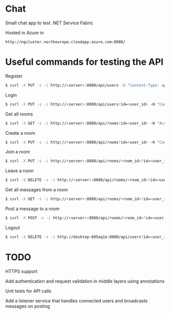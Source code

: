 # Chat
Small chat app to test .NET Service Fabric

Hosted in Azure in 
```
http://ngcluster.northeurope.cloudapp.azure.com:8080/
```

# Useful commands for testing the API

Register
```sh
$ curl -X PUT -s -i http://<server>:8080/api/users -H "Content-Type: application/json" -d "{\"name\":\"adrian\"}"
```

Login
```sh
$ curl -X PUT -s -i http://<server>:8080/api/users?id=<user_id> -H "Content-Type: application/json" -H "Content-Length: 0"
```

Get all rooms
```sh
$ curl -X GET -s -i http://<server>:8080/api/rooms?id=<user_id> -H "Accept: application/json"
```

Create a room
```sh
$ curl -X PUT -s -i http://<server>:8080/api/rooms?id=<user_id> -H "Content-Type: application/json" -d "{\"name\":\"friends\"}"
```

Join a room
```sh
$ curl -X PUT -s -i http://<server>:8080/api/rooms/<room_id>?id=<user_id> -H "Content-Type: application/json" -H "Content-Length: 0"
```

Leave a room
```sh
$ curl -X DELETE -s -i http://<server>:8080/api/rooms/<room_id>?id=<user_id> -H "Accept: application/json"
```

Get all messages from a room
```sh
$ curl -X GET -s -i http://<server>:8080/api/rooms/<room_id>?id=<user_id> -H "Accept: application/json"
```

Post a message to a room
```sh
$ curl -X POST -s -i http://<server>:8080/api/rooms/<room_id>?id=<user_id> -H "Content-Type: application/json" -d "{\"content\":\"Hello world\"}"
```

Logout
```sh
$ curl -X DELETE -s -i http://desktop-605aq1e:8080/api/users?id=<user_id> -H "Accept: application/json"
```

# TODO
HTTPS support

Add authentication and request validation in middle layers using annotations

Unit tests for API calls

Add a listener service that handles connected users and broadcasts messages on posting